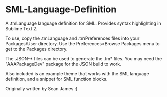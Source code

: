 SML-Language-Definition
=======================

A .tmLanguage language definition for SML. Provides syntax highlighting in Sublime Text 2.

To use, copy the .tmLanguage and .tmPreferences files into your Packages/User directory. Use the Preferences>Browse Packages 
menu to get to the Packages directory.

The .JSON-* files can be used to generate the .tm* files. You may need the "AAAPackageDev"
package for the JSON build to work.

Also included is an example theme that works with the SML language definition, and a snippet for SML function blocks.

Originally written by Sean James :)


